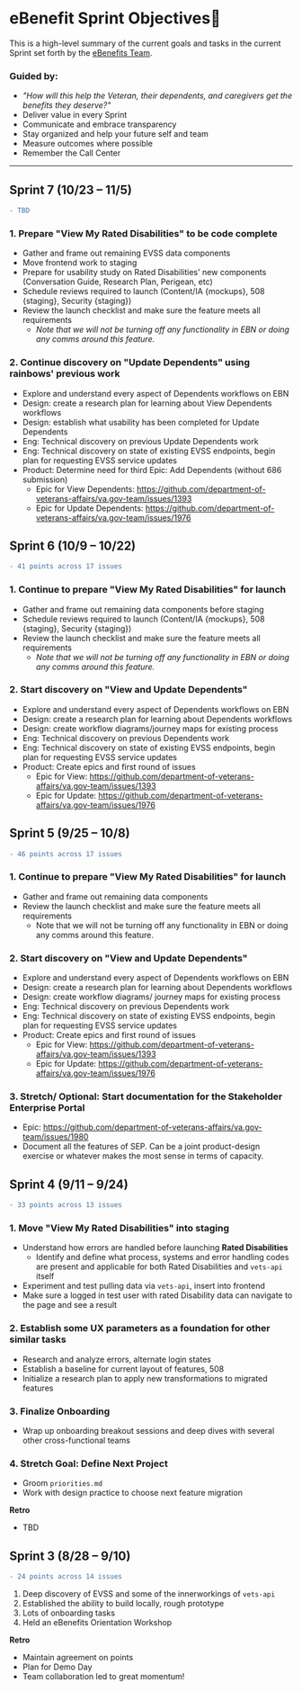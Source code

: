 # eBenefit Sprint Objectives:rocket:
This is a high-level summary of the current goals and tasks in the current Sprint set forth by the [eBenefits Team](https://github.com/department-of-veterans-affairs/va.gov-team/blob/master/teams/vsa/teams/ebenefits/charter.md).

### Guided by:
- _"How will this help the Veteran, their dependents, and caregivers get the benefits they deserve?"_ 
- Deliver value in every Sprint
- Communicate and embrace transparency
- Stay organized and help your future self and team
- Measure outcomes where possible
- Remember the Call Center

----

## **Sprint 7 (10/23 – 11/5)**  
```diff 
- TBD
```
### 1. Prepare "View My Rated Disabilities" to be code complete
- Gather and frame out remaining EVSS data components
- Move frontend work to staging
- Prepare for usability study on Rated Disabilities' new components (Conversation Guide, Research Plan, Perigean, etc)
- Schedule reviews required to launch (Content/IA {mockups}, 508 {staging}, Security {staging})
- Review the launch checklist and make sure the feature meets all requirements
  - _Note that we will not be turning off any functionality in EBN or doing any comms around this feature._

### 2. Continue discovery on "Update Dependents" using rainbows' previous work
- Explore and understand every aspect of Dependents workflows on EBN
- Design: create a research plan for learning about View Dependents workflows
- Design: establish what usability has been completed for Update Dependents
- Eng: Technical discovery on previous Update Dependents work
- Eng: Technical discovery on state of existing EVSS endpoints, begin plan for requesting EVSS service updates
- Product: Determine need for third Epic: Add Dependents (without 686 submission)
  - Epic for View Dependents: https://github.com/department-of-veterans-affairs/va.gov-team/issues/1393
  - Epic for Update Dependents: https://github.com/department-of-veterans-affairs/va.gov-team/issues/1976

## **Sprint 6 (10/9 – 10/22)**  
```diff 
- 41 points across 17 issues
```
### 1. Continue to prepare "View My Rated Disabilities" for launch
- Gather and frame out remaining data components before staging
- Schedule reviews required to launch (Content/IA {mockups}, 508 {staging}, Security {staging})
- Review the launch checklist and make sure the feature meets all requirements
  - _Note that we will not be turning off any functionality in EBN or doing any comms around this feature._

### 2. Start discovery on "View and Update Dependents"
- Explore and understand every aspect of Dependents workflows on EBN
- Design: create a research plan for learning about Dependents workflows
- Design: create workflow diagrams/journey maps for existing process
- Eng: Technical discovery on previous Dependents work
- Eng: Technical discovery on state of existing EVSS endpoints, begin plan for requesting EVSS service updates
- Product: Create epics and first round of issues
  - Epic for View: https://github.com/department-of-veterans-affairs/va.gov-team/issues/1393
  - Epic for Update: https://github.com/department-of-veterans-affairs/va.gov-team/issues/1976

## **Sprint 5 (9/25 – 10/8)**  
```diff 
- 46 points across 17 issues
```
### 1. Continue to prepare "View My Rated Disabilities" for launch
- Gather and frame out remaining data components
- Review the launch checklist and make sure the feature meets all requirements
  - Note that we will not be turning off any functionality in EBN or doing any comms around this feature.

### 2. Start discovery on "View and Update Dependents"
- Explore and understand every aspect of Dependents workflows on EBN
- Design: create a research plan for learning about Dependents workflows
- Design: create workflow diagrams/ journey maps for existing process
- Eng: Technical discovery on previous Dependents work
- Eng: Technical discovery on state of existing EVSS endpoints, begin plan for requesting EVSS service updates
- Product: Create epics and first round of issues
  - Epic for View: https://github.com/department-of-veterans-affairs/va.gov-team/issues/1393
  - Epic for Update: https://github.com/department-of-veterans-affairs/va.gov-team/issues/1976

### 3. Stretch/ Optional: Start documentation for the Stakeholder Enterprise Portal
- Epic: https://github.com/department-of-veterans-affairs/va.gov-team/issues/1980
- Document all the features of SEP. Can be a joint product-design exercise or whatever makes the most sense in terms of capacity.

## **Sprint 4 (9/11 – 9/24)**  
```diff 
- 33 points across 13 issues
```
### 1. Move "View My Rated Disabilities" into staging
- Understand how errors are handled before launching **Rated Disabilities**
  - Identify and define what process, systems and error handling codes are present and applicable for both Rated Disabilities and `vets-api` itself
- Experiment and test pulling data via `vets-api`, insert into frontend
- Make sure a logged in test user with rated Disability data can navigate to the page and see a result

### 2. Establish some UX parameters as a foundation for other similar tasks
- Research and analyze errors, alternate login states
- Establish a baseline for current layout of features, 508
- Initialize a research plan to apply new transformations to migrated features

### 3. Finalize Onboarding
- Wrap up onboarding breakout sessions and deep dives with several other cross-functional teams

### 4. Stretch Goal: Define Next Project
- Groom `priorities.md`
- Work with design practice to choose next feature migration

**Retro**

- TBD     

## **Sprint 3 (8/28 – 9/10)**  
```diff 
- 24 points across 14 issues
```
1.	Deep discovery of EVSS and some of the innerworkings of `vets-api`
2.	Established the ability to build locally, rough prototype
3.   Lots of onboarding tasks  
4.   Held an eBenefits Orientation Workshop

**Retro**
- Maintain agreement on points
- Plan for Demo Day
- Team collaboration led to great momentum!
